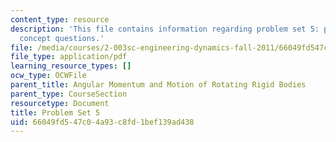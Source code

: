 ```yaml
---
content_type: resource
description: 'This file contains information regarding problem set 5: problems and
  concept questions.'
file: /media/courses/2-003sc-engineering-dynamics-fall-2011/66049fd547c04a93c8fd1bef139ad438_MIT2_003SCF11_pset5.pdf
file_type: application/pdf
learning_resource_types: []
ocw_type: OCWFile
parent_title: Angular Momentum and Motion of Rotating Rigid Bodies
parent_type: CourseSection
resourcetype: Document
title: Problem Set 5
uid: 66049fd5-47c0-4a93-c8fd-1bef139ad438
---
```

